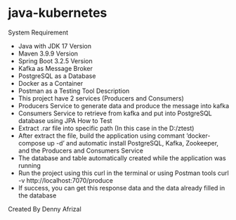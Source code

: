 # java-kubernetes

System Requirement
-	Java with JDK 17 Version
-	Maven 3.9.9 Version
-	Spring Boot 3.2.5 Version
-	Kafka as Message Broker
-	PostgreSQL as a Database
-	Docker as a Container
-	Postman as a Testing Tool
Description
-	This project have 2 services (Producers and Consumers)
-	Producers Service to generate data and produce the message into kafka
-	Consumers Service to retrieve from kafka and put into PostgreSQL database using JPA
How to Test
-	Extract .rar file into specific path  (In this case in the D:/ztest)
-	After extract the file, build the application using commant ‘docker-compose up -d’ and automatic install PostgreSQL, Kafka, Zookeeper, and the Producers and Consumers Service
-	The database and table automatically created while the application was running 
-	Run the project using this curl in the terminal or using Postman tools
curl -v http://localhost:7070/produce
-	If success, you can get this response data and the data already filled in the database
 
 Created By
 Denny Afrizal